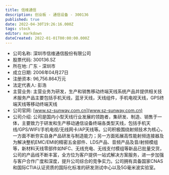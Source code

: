 ```yaml
---
title: 信维通信
description: 创业板 - 通信设备 - 300136
published: true
date: 2022-04-30T19:26:16.000Z
tags: stock
editor: markdown
dateCreated: 2022-01-01T00:00:00.000Z
---
```


- 公司名称: 深圳市信维通信股份有限公司
- 股票代码: 300136.SZ
- 所在地: 广东 - 深圳市
- 成立日期: 2006年04月27日
- 注册资本: 96,756.864万元
- 法定代表人: 彭浩
- 主营业务: 主营业务为研发，生产和销售移动终端天线系统产品并提供相关技术服务产品主要包括手机天线，蓝牙天线，天线组件，手机电视天线，GPS终端天线等移动终端天线
- 公司官网: [www.sz-sunway.com.cn](www.sz-sunway.com.cn)
- 公司介绍: 公司是国内小型天线行业发展的领跑者，集研发、制造、销售于一体，主要致力于研发和生产移动通信设备终端各类型天线，包括手机天线/GPS/WIFI/手机电视/无线网卡/AP天线等。公司积极围绕射频技术为核心，一方面不断夯实自身产品研发与制造能力；另一方面拓展高性能射频连接器及为解决整机EMC/EMI的精密五金部件、LDS产品、音频产品及音/射频模组等，新材料天线零部件如NFC、无线充电、无线支付模组等新品已批量交货，公司的产品线不断丰富，全方位为客户提供一站式解决方案服务，进一步加强与客户合作广度和深度，提升公司综合的竞争实力。公司拥有具备国家CNAS和国际CTIA认证资质的国际化标准的研发测试中心以及5G毫米波实验室。


